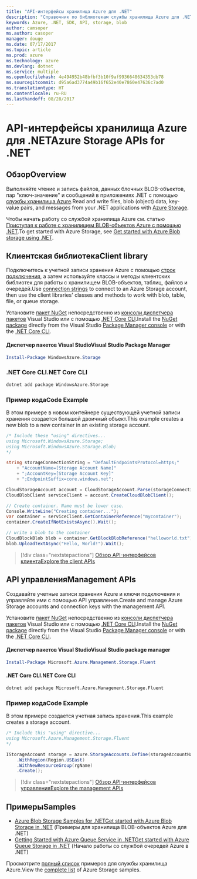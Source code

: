 ```yaml
---
title: "API-интерфейсы хранилища Azure для .NET"
description: "Справочник по библиотекам службы хранилища Azure для .NET"
keywords: Azure, .NET, SDK, API, storage, blob
author: camsoper
ms.author: casoper
manager: douge
ms.date: 07/17/2017
ms.topic: article
ms.prod: azure
ms.technology: azure
ms.devlang: dotnet
ms.service: multiple
ms.openlocfilehash: 4e494952b48bfbf3b10f9af9936648634353db78
ms.sourcegitcommit: d95a6ad3774a49b16f652e40e7860e47636c7ad0
ms.translationtype: HT
ms.contentlocale: ru-RU
ms.lasthandoff: 08/28/2017
---
```

# <a name="azure-storage-apis-for-net"></a><span data-ttu-id="64fc6-104">API-интерфейсы хранилища Azure для .NET</span><span class="sxs-lookup"><span data-stu-id="64fc6-104">Azure Storage APIs for .NET</span></span>

## <a name="overview"></a><span data-ttu-id="64fc6-105">Обзор</span><span class="sxs-lookup"><span data-stu-id="64fc6-105">Overview</span></span>

<span data-ttu-id="64fc6-106">Выполняйте чтение и запись файлов, данных блочных BLOB-объектов, пар "ключ-значение" и сообщений в приложениях .NET с помощью [службы хранилища Azure](https://review.docs.microsoft.com/en-us/azure/storage/storage-introduction).</span><span class="sxs-lookup"><span data-stu-id="64fc6-106">Read and write files, blob (object) data, key-value pairs, and messages from your .NET applications with [Azure Storage](https://review.docs.microsoft.com/en-us/azure/storage/storage-introduction).</span></span>

<span data-ttu-id="64fc6-107">Чтобы начать работу со службой хранилища Azure см. статью [Приступая к работе с хранилищем BLOB-объектов Azure с помощью .NET](/azure/storage/storage-dotnet-how-to-use-blobs).</span><span class="sxs-lookup"><span data-stu-id="64fc6-107">To get started with Azure Storage, see [Get started with Azure Blob storage using .NET](/azure/storage/storage-dotnet-how-to-use-blobs).</span></span>

## <a name="client-library"></a><span data-ttu-id="64fc6-108">Клиентская библиотека</span><span class="sxs-lookup"><span data-stu-id="64fc6-108">Client library</span></span>

<span data-ttu-id="64fc6-109">Подключитесь к учетной записи хранения Azure с помощью [строк подключения](/azure/storage/storage-create-storage-account#manage-your-storage-account), а затем используйте классы и методы клиентских библиотек для работы с хранилищем BLOB-объектов, таблиц, файлов и очередей.</span><span class="sxs-lookup"><span data-stu-id="64fc6-109">Use [connection strings](/azure/storage/storage-create-storage-account#manage-your-storage-account) to connect to an Azure Storage account, then use the client libraries' classes and methods to work with blob, table, file, or queue storage.</span></span>

<span data-ttu-id="64fc6-110">Установите [пакет NuGet](https://www.nuget.org/packages/WindowsAzure.Storage) непосредственно из [консоли диспетчера пакетов][PackageManager] Visual Studio или с помощью [.NET Core CLI][DotNetCLI].</span><span class="sxs-lookup"><span data-stu-id="64fc6-110">Install the [NuGet package](https://www.nuget.org/packages/WindowsAzure.Storage) directly from the Visual Studio [Package Manager console][PackageManager] or with the [.NET Core CLI][DotNetCLI].</span></span>

#### <a name="visual-studio-package-manager"></a><span data-ttu-id="64fc6-111">Диспетчер пакетов Visual Studio</span><span class="sxs-lookup"><span data-stu-id="64fc6-111">Visual Studio Package Manager</span></span>

```powershell
Install-Package WindowsAzure.Storage
```

### <a name="net-core-cli"></a><span data-ttu-id="64fc6-112">.NET Core CLI</span><span class="sxs-lookup"><span data-stu-id="64fc6-112">.NET Core CLI</span></span>

```bash
dotnet add package WindowsAzure.Storage
```

### <a name="code-example"></a><span data-ttu-id="64fc6-113">Пример кода</span><span class="sxs-lookup"><span data-stu-id="64fc6-113">Code Example</span></span>

<span data-ttu-id="64fc6-114">В этом примере в новом контейнере существующей учетной записи хранения создается большой двоичный объект.</span><span class="sxs-lookup"><span data-stu-id="64fc6-114">This example creates a new blob to a new container in an existing storage account.</span></span>

```csharp
/* Include these "using" directives...
using Microsoft.WindowsAzure.Storage;
using Microsoft.WindowsAzure.Storage.Blob;
*/

string storageConnectionString = "DefaultEndpointsProtocol=https;"
    + "AccountName=[Storage Account Name]"
    + ";AccountKey=[Storage Account Key]"
    + ";EndpointSuffix=core.windows.net";

CloudStorageAccount account = CloudStorageAccount.Parse(storageConnectionString);
CloudBlobClient serviceClient = account.CreateCloudBlobClient();

// Create container. Name must be lower case.
Console.WriteLine("Creating container...");
var container = serviceClient.GetContainerReference("mycontainer");
container.CreateIfNotExistsAsync().Wait();

// write a blob to the container
CloudBlockBlob blob = container.GetBlockBlobReference("helloworld.txt");
blob.UploadTextAsync("Hello, World!").Wait();
```

> [!div class="nextstepactions"]
> [<span data-ttu-id="64fc6-115">Обзор API-интерфейсов клиента</span><span class="sxs-lookup"><span data-stu-id="64fc6-115">Explore the client APIs</span></span>](/dotnet/api/overview/azure/storage/client)

## <a name="management-apis"></a><span data-ttu-id="64fc6-116">API управления</span><span class="sxs-lookup"><span data-stu-id="64fc6-116">Management APIs</span></span>

<span data-ttu-id="64fc6-117">Создавайте учетные записи хранения Azure и ключи подключения и управляйте ими с помощью API управления.</span><span class="sxs-lookup"><span data-stu-id="64fc6-117">Create and manage Azure Storage accounts and connection keys with the management API.</span></span>

<span data-ttu-id="64fc6-118">Установите [пакет NuGet](https://www.nuget.org/packages/Microsoft.Azure.Management.Storage.Fluent) непосредственно из [консоли диспетчера пакетов][PackageManager] Visual Studio или с помощью [.NET Core CLI][DotNetCLI].</span><span class="sxs-lookup"><span data-stu-id="64fc6-118">Install the [NuGet package](https://www.nuget.org/packages/Microsoft.Azure.Management.Storage.Fluent) directly from the Visual Studio [Package Manager console][PackageManager] or with the [.NET Core CLI][DotNetCLI].</span></span>

#### <a name="visual-studio-package-manager"></a><span data-ttu-id="64fc6-119">Диспетчер пакетов Visual Studio</span><span class="sxs-lookup"><span data-stu-id="64fc6-119">Visual Studio package manager</span></span>

```powershell
Install-Package Microsoft.Azure.Management.Storage.Fluent
```

#### <a name="net-core-cli"></a><span data-ttu-id="64fc6-120">.NET Core CLI</span><span class="sxs-lookup"><span data-stu-id="64fc6-120">.NET Core CLI</span></span>

````bash
dotnet add package Microsoft.Azure.Management.Storage.Fluent
````

### <a name="code-example"></a><span data-ttu-id="64fc6-121">Пример кода</span><span class="sxs-lookup"><span data-stu-id="64fc6-121">Code Example</span></span>

<span data-ttu-id="64fc6-122">В этом примере создается учетная запись хранения.</span><span class="sxs-lookup"><span data-stu-id="64fc6-122">This example creates a storage account.</span></span>

```csharp
/* Include this "using" directive...
using Microsoft.Azure.Management.Storage.Fluent
*/

IStorageAccount storage = azure.StorageAccounts.Define(storageAccountName)
    .WithRegion(Region.USEast)
    .WithNewResourceGroup(rgName)
    .Create();
```

> [!div class="nextstepactions"]
> [<span data-ttu-id="64fc6-123">Обзор API-интерфейсов управления</span><span class="sxs-lookup"><span data-stu-id="64fc6-123">Explore the management APIs</span></span>](/dotnet/api/overview/azure/storage/management)

## <a name="samples"></a><span data-ttu-id="64fc6-124">Примеры</span><span class="sxs-lookup"><span data-stu-id="64fc6-124">Samples</span></span>

* [<span data-ttu-id="64fc6-125">Azure Blob Storage Samples for .NET</span><span class="sxs-lookup"><span data-stu-id="64fc6-125">Get started with Azure Blob Storage in .NET</span></span>](https://azure.microsoft.com/resources/samples/storage-blob-dotnet-getting-started/) (Примеры для хранилища BLOB-объектов Azure для .NET) 
* [<span data-ttu-id="64fc6-126">Getting Started with Azure Queue Service in .NET</span><span class="sxs-lookup"><span data-stu-id="64fc6-126">Get started with Azure Queue Storage in .NET</span></span>](https://azure.microsoft.com/resources/samples/storage-queue-dotnet-getting-started/) (Начало работы со службой очередей Azure в .NET)

<span data-ttu-id="64fc6-127">Просмотрите [полный список](https://azure.microsoft.com/resources/samples/?platform=dotnet&term=storage) примеров для службы хранилища Azure.</span><span class="sxs-lookup"><span data-stu-id="64fc6-127">View the [complete list](https://azure.microsoft.com/resources/samples/?platform=dotnet&term=storage) of Azure Storage samples.</span></span>

[PackageManager]: https://docs.microsoft.com/nuget/tools/package-manager-console
[DotNetCLI]: https://docs.microsoft.com/en-us/dotnet/core/tools/dotnet-add-package